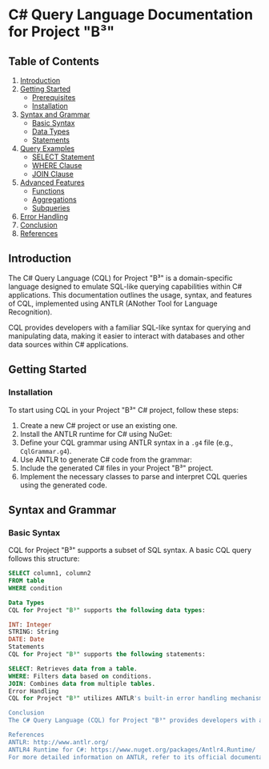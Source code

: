 # C# Query Language Documentation for Project "B³"

## Table of Contents

1. [Introduction](#introduction)
2. [Getting Started](#getting-started)
   - [Prerequisites](#prerequisites)
   - [Installation](#installation)
3. [Syntax and Grammar](#syntax-and-grammar)
   - [Basic Syntax](#basic-syntax)
   - [Data Types](#data-types)
   - [Statements](#statements)
4. [Query Examples](#query-examples)
   - [SELECT Statement](#select-statement)
   - [WHERE Clause](#where-clause)
   - [JOIN Clause](#join-clause)
5. [Advanced Features](#advanced-features)
   - [Functions](#functions)
   - [Aggregations](#aggregations)
   - [Subqueries](#subqueries)
6. [Error Handling](#error-handling)
7. [Conclusion](#conclusion)
8. [References](#references)

## Introduction

The C# Query Language (CQL) for Project "B³" is a domain-specific language designed to emulate SQL-like querying capabilities within C# applications. This documentation outlines the usage, syntax, and features of CQL, implemented using ANTLR (ANother Tool for Language Recognition).

CQL provides developers with a familiar SQL-like syntax for querying and manipulating data, making it easier to interact with databases and other data sources within C# applications.

## Getting Started


### Installation

To start using CQL in your Project "B³" C# project, follow these steps:

1. Create a new C# project or use an existing one.
2. Install the ANTLR runtime for C# using NuGet:
3. Define your CQL grammar using ANTLR syntax in a `.g4` file (e.g., `CqlGrammar.g4`).
4. Use ANTLR to generate C# code from the grammar:
5. Include the generated C# files in your Project "B³" project.
6. Implement the necessary classes to parse and interpret CQL queries using the generated code.

## Syntax and Grammar

### Basic Syntax

CQL for Project "B³" supports a subset of SQL syntax. A basic CQL query follows this structure:

```sql
SELECT column1, column2
FROM table
WHERE condition

Data Types
CQL for Project "B³" supports the following data types:

INT: Integer
STRING: String
DATE: Date
Statements
CQL for Project "B³" supports the following statements:

SELECT: Retrieves data from a table.
WHERE: Filters data based on conditions.
JOIN: Combines data from multiple tables.
Error Handling
CQL for Project "B³" utilizes ANTLR's built-in error handling mechanisms. It provides informative error messages for syntax errors and unexpected input, aiding developers in identifying and resolving issues in their queries.

Conclusion
The C# Query Language (CQL) for Project "B³" provides developers with a powerful tool to query and manipulate data within C# applications using a SQL-like syntax. By leveraging ANTLR, CQL offers a user-friendly and efficient way to interact with databases and other data sources.

References
ANTLR: http://www.antlr.org/
ANTLR4 Runtime for C#: https://www.nuget.org/packages/Antlr4.Runtime/
For more detailed information on ANTLR, refer to its official documentation and resources